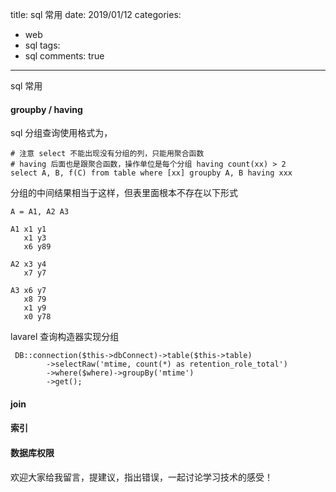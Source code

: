 title: sql 常用
date: 2019/01/12
categories:
- web
- sql
tags:
- sql
comments: true
---

sql 常用

#### groupby / having
sql 分组查询使用格式为，
```
# 注意 select 不能出现没有分组的列，只能用聚合函数
# having 后面也是跟聚合函数，操作单位是每个分组 having count(xx) > 2
select A, B, f(C) from table where [xx] groupby A, B having xxx
```

分组的中间结果相当于这样，但表里面根本不存在以下形式
```
A = A1, A2 A3

A1 x1 y1
   x1 y3
   x6 y89

A2 x3 y4
   x7 y7

A3 x6 y7
   x8 79
   x1 y9
   x0 y78
```

lavarel 查询构造器实现分组
```
 DB::connection($this->dbConnect)->table($this->table)
        ->selectRaw('mtime, count(*) as retention_role_total')
        ->where($where)->groupBy('mtime')
        ->get();
```
#### join

#### 索引

#### 数据库权限

欢迎大家给我留言，提建议，指出错误，一起讨论学习技术的感受！